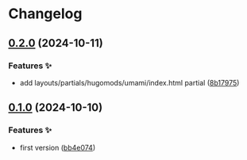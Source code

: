 # Changelog

## [0.2.0](https://github.com/hugomods/umami/compare/v0.1.0...v0.2.0) (2024-10-11)


### Features ✨

* add layouts/partials/hugomods/umami/index.html partial ([8b17975](https://github.com/hugomods/umami/commit/8b179756d88efcff4ea5064794234c04cee5cd03))

## [0.1.0](https://github.com/hugomods/umami/compare/v0.0.1...v0.1.0) (2024-10-10)


### Features ✨

* first version ([bb4e074](https://github.com/hugomods/umami/commit/bb4e074f80046e5de6ba54ba8f0c00f1673de8f3))
